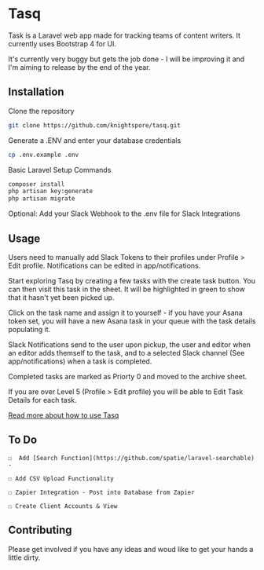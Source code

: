 # Tasq

Task is a Laravel web app made for tracking teams of content writers. It currently uses Bootstrap 4 for UI.

It's currently very buggy but gets the job done - I will be improving it and I'm aiming to release by the end of the year. 

## Installation

Clone the repository

```bash
git clone https://github.com/knightspore/tasq.git
```

Generate a .ENV and enter your database credentials
```bash
cp .env.example .env
```

Basic Laravel Setup Commands
```bash
composer install
php artisan key:generate
php artisan migrate
```

Optional: Add your Slack Webhook to the .env file for Slack Integrations

## Usage

Users need to manually add Slack Tokens to their profiles under Profile > Edit profile. Notifications can be edited in app/notifications.

Start exploring Tasq by creating a few tasks with the create task button. You can then visit this task in the sheet. It will be highlighted in green to show that it hasn't yet been picked up. 

Click on the task name and assign it to yourself - if you have your Asana token set, you will have a new Asana task in your queue with the task details populating it.

Slack Notifications send to the user upon pickup, the user and editor when an editor adds themself to the task, and to a selected Slack channel (See app/notifications) when a task is completed.

Completed tasks are marked as Priorty 0 and moved to the archive sheet.

If you are over Level 5 (Profile > Edit profile) you will be able to Edit Task Details for each task. 

[Read more about how to use Tasq](https://ciaranslemon.co.za/)


## To Do

    ☐  Add [Search Function](https://github.com/spatie/laravel-searchable) - 

    ☐ Add CSV Upload Functionality

    ☐ Zapier Integration - Post into Database from Zapier
      
    ☐ Create Client Accounts & View

## Contributing

Please get involved if you have any ideas and woud like to get your hands a little dirty.
